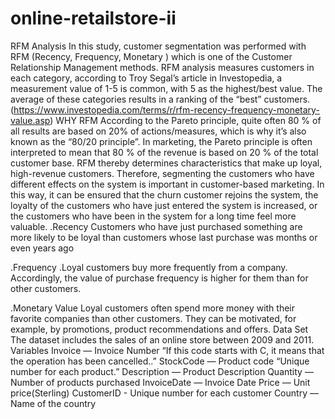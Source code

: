 # online-retailstore-ii
RFM Analysis
In this study, customer segmentation was performed with RFM (Recency, Frequency, Monetary ) which is one of the Customer Relationship Management methods.
RFM analysis measures customers in each category, according to Troy Segal’s article in Investopedia, a measurement value of 1-5 is common, with 5 as the highest/best value. The average of these categories results in a ranking of the “best” customers. (https://www.investopedia.com/terms/r/rfm-recency-frequency-monetary-value.asp)
WHY RFM
According to the Pareto principle, quite often 80 % of all results are based on 20% of actions/measures, which is why it’s also known as the “80/20 principle”. In marketing, the Pareto principle is often interpreted to mean that 80 % of the revenue is based on 20 % of the total customer base. RFM thereby determines characteristics that make up loyal, high-revenue customers.
Therefore, segmenting the customers who have different effects on the system is important in customer-based marketing. In this way, it can be ensured that the churn customer rejoins the system, the loyalty of the customers who have just entered the system is increased, or the customers who have been in the system for a long time feel more valuable.
.Recency
Customers who have just purchased something are more likely to be loyal than customers whose last purchase was months or even years ago

.Frequency
.Loyal customers buy more frequently from a company. Accordingly, the value of purchase frequency is higher for them than for other customers.

.Monetary Value
Loyal customers often spend more money with their favorite companies than other customers. They can be motivated, for example, by promotions, product recommendations and offers. 
Data Set
The dataset includes the sales of an online store between 2009 and 2011.
Variables
Invoice — Invoice Number “If this code starts with C, it means that the operation has been cancelled..”
StockCode — Product code “Unique number for each product.” 
Description — Product Description
Quantity — Number of products purchased
InvoiceDate — Invoice Date
Price — Unit price(Sterling)
CustomerID - Unique number for each customer
Country — Name of the country 
